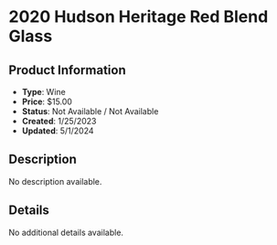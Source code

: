 # 2020 Hudson Heritage Red Blend Glass

## Product Information
- **Type**: Wine
- **Price**: $15.00
- **Status**: Not Available / Not Available
- **Created**: 1/25/2023
- **Updated**: 5/1/2024

## Description
No description available.



## Details
No additional details available.
